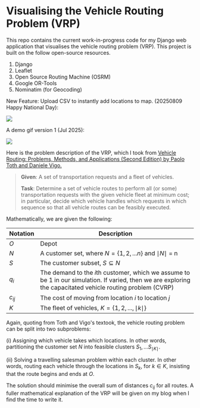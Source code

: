 # Visualising the Vehicle Routing Problem (VRP)

This repo contains the current work-in-progress code for my Django web application that visualises the vehicle routing problem (VRP). This project is built on the follow open-source resources.

1. Django 
2. Leaflet
3. Open Source Routing Machine (OSRM)
4. Google OR-Tools
5. Nominatim (for Geocoding)

New Feature: Upload CSV to instantly add locations to map. (20250809 Happy National Day):

![](img/demo_Feature_UploadCSV.gif)

A demo gif version 1 (Jul 2025):

![](img/demo_v1.gif)

Here is the problem description of the VRP, which  I took from [Vehicle Routing: Problems, Methods, and Applications (Second Edition) by Paolo Toth and Daniele Vigo.](https://epubs.siam.org/doi/book/10.1137/1.9781611973594)

> **Given**: A set of transportation requests and a fleet of vehicles.
> 
> **Task**: Determine a set of vehicle routes to perform all (or some) transportation requests with the given vehicle fleet at minimum cost; in particular, decide which vehicle handles which requests in which sequence so that all vehicle routes can be feasibly executed.

Mathematically, we are given the following:

| Notation | Description                                                                                                                                                     |
|----------|-----------------------------------------------------------------------------------------------------------------------------------------------------------------|
| $O$      | Depot                                                                                                                                                           |
| $N$      | A customer set, where $N = \{1,2,...n\}$ and $\mid N\mid$ = n                                                                                                   |
|$S$|The customer subset, $S \subseteq N$|
| $q_i$    | The demand to the $i\text{th}$ customer, which we assume to be 1 in our simulation. If varied, then we are exploring the capacitated vehicle routing problem (CVRP) |
|$c_{ij}$|The cost of moving from location $i$ to location $j$|
|$K$ |The fleet of vehicles, $K = \{1,2, ...,\mid k\mid\}$|

Again, quoting from Toth and Vigo's textook, the vehicle routing problem can be split into two subproblems:

(i) Assigning which vehicle takes which locations. In other words, partitioning the customer set $N$ into feasible clusters $S_1, ... S_{\mid K \mid}$.

(ii) Solving a travelling salesman problem within each cluster. In other words, routing each vehicle through the locations in $S_k$, for $k \in K$, insisting that the route begins and ends at $O$.

The solution should minimise the overall sum of distances $c_{ij}$ for all routes. A fuller mathematical explanation of the VRP will be given on my blog when I find the time to write it.